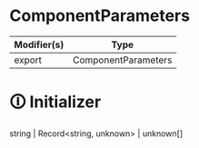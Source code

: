 # ComponentParameters

| Modifier(s)                            | Type                     |
|----------------------------------------|--------------------------|
| export | ComponentParameters |

# &#128712; Initializer

string | Record<string, unknown> | unknown[]